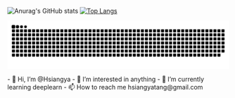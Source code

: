 ![Anurag's GitHub stats](https://github-readme-stats.vercel.app/api?username=Hsiangya&show_icons=true&theme=radical)
[![Top Langs](https://github-readme-stats.vercel.app/api/top-langs/?username=Hsiangya&layout=compact)](https://github.com/anuraghazra/github-readme-stats)

<p>
  
  <a href="https://github.com/Hsiangya">
        <img align="center" src="https://raw.githubusercontent.com/Hsiangya/Hsiangya/output/github-contribution-grid-snake.svg" />
  </a>
<!--   <a href="https://github.com/Hsiangya/Hsiangya">
        <img align="center" src="https://github-readme-stats.vercel.app/api/pin/?username=Hsiangya&repo=Hsiangya&theme=vue-light" />
  </a>
   <a href="https://github.com/Hsiangya">
        <img align="center" src="https://github-readme-stats.vercel.app/api/pin/?username=Hsiangya&repo=hid-handle&theme=vue-light" />
  </a> -->
</p>
- 👋 Hi, I’m @Hsiangya
- 👀 I’m interested in anything
- 🌱 I’m currently learning deeplearn
- 📫 How to reach me hsiangyatang@gmail.com
